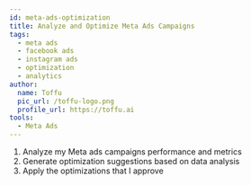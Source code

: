 ```yaml
---
id: meta-ads-optimization
title: Analyze and Optimize Meta Ads Campaigns
tags:
  - meta ads
  - facebook ads
  - instagram ads
  - optimization
  - analytics
author:
  name: Toffu
  pic_url: /toffu-logo.png
  profile_url: https://toffu.ai
tools:
  - Meta Ads
---
```


1. Analyze my Meta ads campaigns performance and metrics
2. Generate optimization suggestions based on data analysis
3. Apply the optimizations that I approve 